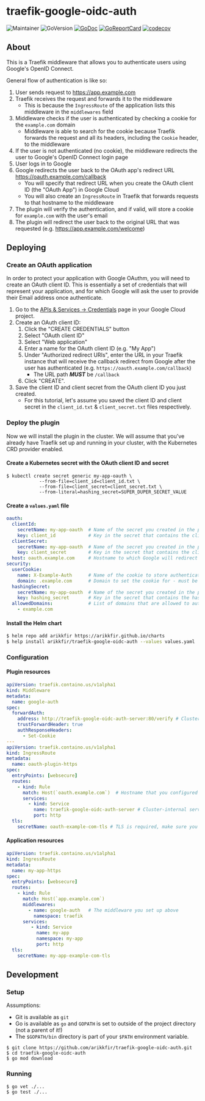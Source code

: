 # traefik-google-oidc-auth

![Maintainer](https://img.shields.io/badge/maintainer-arikkfir-blue)
![GoVersion](https://img.shields.io/github/go-mod/go-version/arikkfir/traefik-google-oidc-auth.svg)
[![GoDoc](https://img.shields.io/badge/godoc-reference-blue.svg)](https://godoc.org/github.com/arikkfir/traefik-google-oidc-auth)
[![GoReportCard](https://goreportcard.com/badge/github.com/arikkfir/traefik-google-oidc-auth)](https://goreportcard.com/report/github.com/arikkfir/traefik-google-oidc-auth)
[![codecov](https://codecov.io/gh/arikkfir/traefik-google-oidc-auth/branch/main/graph/badge.svg?token=QP3OAILB25)](https://codecov.io/gh/arikkfir/traefik-google-oidc-auth)

## About

This is a Traefik middleware that allows you to authenticate users using Google's OpenID Connect.

General flow of authentication is like so:
1. User sends request to https://app.example.com
2. Traefik receives the request and forwards it to the middleware
   - This is because the `IngressRoute` of the application lists this middleware in the `middlewares` field
3. Middleware checks if the user is authenticated by checking a cookie for the `example.com` domain
   - Middleware is able to search for the cookie because Traefik forwards the request and all its headers, including
     the `Cookie` header, to the middleware
4. If the user is not authenticated (no cookie), the middleware redirects the user to Google's OpenID Connect login page
5. User logs in to Google
6. Google redirects the user back to the OAuth app's redirect URL https://oauth.example.com/callback
   - You will specify that redirect URL when you create the OAuth client ID (the "OAuth App") in Google Cloud
   - You will also create an `IngressRoute` in Traefik that forwards requests to that hostname to the middleware
7. The plugin will verify the authentication, and if valid, will store a cookie for `example.com` with the user's email
8. The plugin will redirect the user back to the original URL that was requested (e.g. https://app.example.com/welcome)

## Deploying

### Create an OAuth application

In order to protect your application with Google OAuthm, you will need to create an OAuth client ID. This is essentially
a set of credentials that will represent your application, and for which Google will ask the user to
provide their Email address once authenticate.

1. Go to the [APIs & Services → Credentials](https://console.cloud.google.com/apis/credentials) page in your Google Cloud project.
2. Create an OAuth client ID:
   1. Click the "CREATE CREDENTIALS" button
   2. Select "OAuth client ID"
   3. Select "Web application"
   4. Enter a name for the OAuth client ID (e.g. "My App")
   5. Under "Authorized redirect URIs", enter the URL in your Traefik instance that will receive the callback redirect
      from Google after the user has authenticated (e.g. `https://oauth.example.com/callback`)
      * The URL path **_MUST_** be `/callback`
   6. Click "CREATE".
3. Save the client ID and client secret from the OAuth client ID you just created.
   * For this tutorial, let's assume you saved the client ID and client secret in the `client_id.txt` & `client_secret.txt` files respectively.

### Deploy the plugin

Now we will install the plugin in the cluster. We will assume that you've already have Traefik set up and running in
your cluster, with the Kubernetes CRD provider enabled.

#### Create a Kubernetes secret with the OAuth client ID and secret

```shell
$ kubectl create secret generic my-app-oauth \
            --from-file=client_id=client_id.txt \
            --from-file=client_secret=client_secret.txt \
            --from-literal=hashing_secret=SUPER_DUPER_SECRET_VALUE
```

#### Create a `values.yaml` file

```yaml
oauth:
  clientId:
    secretName: my-app-oauth  # Name of the secret you created in the previous step
    key: client_id            # Key in the secret that contains the client ID
  clientSecret:
    secretName: my-app-oauth  # Name of the secret you created in the previous step 
    key: client_secret        # Key in the secret that contains the client secret
  host: oauth.example.com     # Hostname to which Google will redirect to after successful authentication
security:
  userCookie:
    name: X-Example-Auth      # Name of the cookie to store authentication information in
    domain: .example.com      # Domain to set the cookie for - must be a parent domain for both the OAuth callback and your application
  hashingSecret:
    secretName: my-app-oauth  # Name of the secret you created in the previous step
    key: hashing_secret       # Key in the secret that contains the hashing secret
  allowedDomains:             # List of domains that are allowed to authenticate
    - example.com
```

#### Install the Helm chart

```bash
$ helm repo add arikkfir https://arikkfir.github.io/charts
$ help install arikkfir/traefik-google-oidc-auth --values values.yaml
```

### Configuration

#### Plugin resources

```yaml
apiVersion: traefik.containo.us/v1alpha1
kind: Middleware
metadata:
  name: google-auth
spec:
  forwardAuth:
    address: http://traefik-google-oidc-auth-server:80/verify # Cluster-internal service URL of the plugin
    trustForwardHeader: true
    authResponseHeaders:
      - Set-Cookie
---
apiVersion: traefik.containo.us/v1alpha1
kind: IngressRoute
metadata:
  name: oauth-plugin-https
spec:
  entryPoints: [websecure]
  routes:
    - kind: Rule
      match: Host(`oauth.example.com`)  # Hostname that you configured in values.yaml file
      services:
        - kind: Service
          name: traefik-google-oidc-auth-server # Cluster-internal service URL of the plugin
          port: http
  tls:
    secretName: oauth-example-com-tls # TLS is required, make sure you set it up (use Let's Encrypt!)
```

#### Application resources

```yaml
apiVersion: traefik.containo.us/v1alpha1
kind: IngressRoute
metadata:
  name: my-app-https
spec:
  entryPoints: [websecure]
  routes:
    - kind: Rule
      match: Host(`app.example.com`)
      middlewares:
        - name: google-auth   # The middleware you set up above
          namespace: traefik
      services:
         - kind: Service
           name: my-app
           namespace: my-app
           port: http
  tls:
    secretName: my-app-example-com-tls
```

## Development

### Setup

Assumptions:
- Git is available as `git`
- Go is available as `go` and `GOPATH` is set to outside of the project directory (not a parent of it!)
- The `$GOPATH/bin` directory is part of your `$PATH` environment variable.

```shell
$ git clone https://github.com/arikkfir/traefik-google-oidc-auth.git
$ cd traefik-google-oidc-auth
$ go mod download
```

### Running

```shell
$ go vet ./...
$ go test ./...
```
